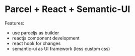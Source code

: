 # Parcel + React + Semantic-UI

Features:

- use parceljs as builder
- reactjs component development
- react hook for changes
- semantic-ui as UI framework (less custom css)
